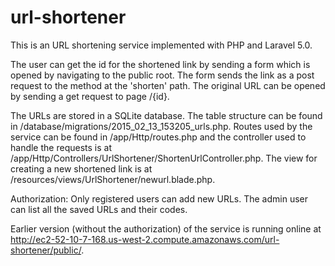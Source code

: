 # url-shortener

This is an URL shortening service implemented with PHP and Laravel 5.0.

The user can get the id for the shortened link by sending a form which is opened by navigating to the public root.
The form sends the link as a post request to the method at the 'shorten' path. The original URL can be opened
by sending a get request to page /{id}.

The URLs are stored in a SQLite database. The table structure can be found in
/database/migrations/2015_02_13_153205_urls.php. Routes used by the service can be found in /app/Http/routes.php
and the controller used to handle the requests is at /app/Http/Controllers/UrlShortener/ShortenUrlController.php.
The view for creating a new shortened link is at /resources/views/UrlShortener/newurl.blade.php.

Authorization: Only registered users can add new URLs. The admin user can list all the saved URLs and their codes.

Earlier version (without the authorization) of the service is running online at
http://ec2-52-10-7-168.us-west-2.compute.amazonaws.com/url-shortener/public/.